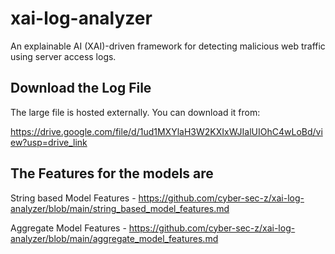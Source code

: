 # xai-log-analyzer
An explainable AI (XAI)-driven framework for detecting malicious web traffic using server access logs.

## Download the Log File
The large file is hosted externally. You can download it from:

https://drive.google.com/file/d/1ud1MXYlaH3W2KXIxWJIalUIOhC4wLoBd/view?usp=drive_link

## The Features for the models are 
String based Model Features - https://github.com/cyber-sec-z/xai-log-analyzer/blob/main/string_based_model_features.md

Aggregate Model Features - https://github.com/cyber-sec-z/xai-log-analyzer/blob/main/aggregate_model_features.md
